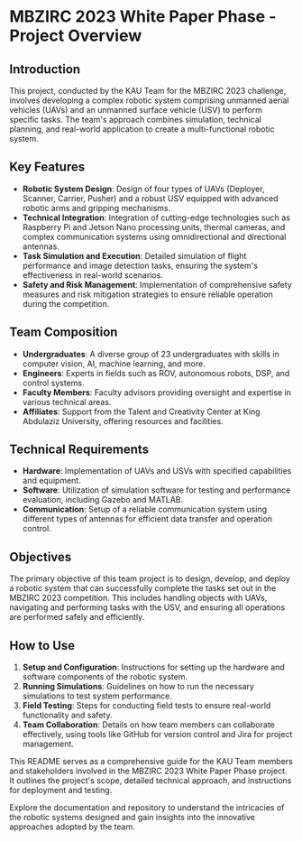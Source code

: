 # MBZIRC 2023 White Paper Phase - Project Overview

## Introduction
This project, conducted by the KAU Team for the MBZIRC 2023 challenge, involves developing a complex robotic system comprising unmanned aerial vehicles (UAVs) and an unmanned surface vehicle (USV) to perform specific tasks. The team's approach combines simulation, technical planning, and real-world application to create a multi-functional robotic system.

## Key Features

- **Robotic System Design**: Design of four types of UAVs (Deployer, Scanner, Carrier, Pusher) and a robust USV equipped with advanced robotic arms and gripping mechanisms.
- **Technical Integration**: Integration of cutting-edge technologies such as Raspberry Pi and Jetson Nano processing units, thermal cameras, and complex communication systems using omnidirectional and directional antennas.
- **Task Simulation and Execution**: Detailed simulation of flight performance and image detection tasks, ensuring the system's effectiveness in real-world scenarios.
- **Safety and Risk Management**: Implementation of comprehensive safety measures and risk mitigation strategies to ensure reliable operation during the competition.

## Team Composition

- **Undergraduates**: A diverse group of 23 undergraduates with skills in computer vision, AI, machine learning, and more.
- **Engineers**: Experts in fields such as ROV, autonomous robots, DSP, and control systems.
- **Faculty Members**: Faculty advisors providing oversight and expertise in various technical areas.
- **Affiliates**: Support from the Talent and Creativity Center at King Abdulaziz University, offering resources and facilities.

## Technical Requirements

- **Hardware**: Implementation of UAVs and USVs with specified capabilities and equipment.
- **Software**: Utilization of simulation software for testing and performance evaluation, including Gazebo and MATLAB.
- **Communication**: Setup of a reliable communication system using different types of antennas for efficient data transfer and operation control.

## Objectives

The primary objective of this team project is to design, develop, and deploy a robotic system that can successfully complete the tasks set out in the MBZIRC 2023 competition. This includes handling objects with UAVs, navigating and performing tasks with the USV, and ensuring all operations are performed safely and efficiently.

## How to Use

1. **Setup and Configuration**: Instructions for setting up the hardware and software components of the robotic system.
2. **Running Simulations**: Guidelines on how to run the necessary simulations to test system performance.
3. **Field Testing**: Steps for conducting field tests to ensure real-world functionality and safety.
4. **Team Collaboration**: Details on how team members can collaborate effectively, using tools like GitHub for version control and Jira for project management.

This README serves as a comprehensive guide for the KAU Team members and stakeholders involved in the MBZIRC 2023 White Paper Phase project. It outlines the project's scope, detailed technical approach, and instructions for deployment and testing.

Explore the documentation and repository to understand the intricacies of the robotic systems designed and gain insights into the innovative approaches adopted by the team.

